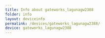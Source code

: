```yaml
---
title: Info about gateworks_lagunagw2388
folder: info
layout: deviceinfo
permalink: /devices/gateworks_lagunagw2388/
device: gateworks_lagunagw2388
---
```

